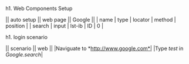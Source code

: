 h1. Web Components Setup

|| auto setup || web page || Google ||
| name | type | locator | method | position |
| search | input | lst-ib | ID | 0 |

h1. login scenario

|| scenario || web ||
|Naviguate to *http://www.google.com*|
|Type *test* in *Google.search*|
